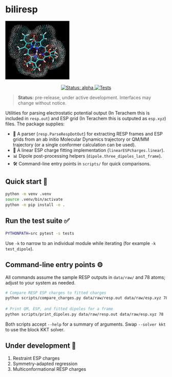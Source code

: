 # biliresp

<p>
  <img src="docs/img/profile.png" alt="Electrostatic potential for biliverdin" width="200">
</p>

<p align="center">
  <a href="https://github.com/emainas/biliresp/actions">
    <img src="https://img.shields.io/badge/status-alpha-orange" alt="Status: alpha">
  </a>
  <a href="https://github.com/emainas/biliresp/actions/workflows/tests.yml">
    <img src="https://github.com/emainas/biliresp/actions/workflows/tests.yml/badge.svg" alt="Tests">
  </a>
</p>

> **Status:** pre-release, under active development. Interfaces may change without notice.

Utilities for parsing electrostatic potential output (In Terachem this is included in `resp.out`) and ESP grid (In Terachem this is outputed as `esp.xyz`) files. The package supplies:

- 📄 A parser (`resp.ParseRespDotOut`) for extracting RESP frames and ESP grids from an ab initio Molecular Dynamics trajectory or QM/MM trajectory (or a single conformer calculation can be used).
- 🧮 A linear ESP charge fitting implementation (`linearESPcharges.linear`).
- 📊 Dipole post-processing helpers (`dipole.three_dipoles_last_frame`).
- 🛠️ Command-line entry points in `scripts/` for quick comparisons.

## Quick start 🚀

```bash
python -m venv .venv
source .venv/bin/activate
python -m pip install -e .
```

## Run the test suite ✅

```bash
PYTHONPATH=src pytest -s tests
```

Use `-k` to narrow to an individual module while iterating (for example `-k test_dipole`).

## Command-line entry points ⚙️

All commands assume the sample RESP outputs in `data/raw/` and 78 atoms; adjust to your system as needed.

```bash
# Compare RESP ESP charges to fitted charges
python scripts/compare_charges.py data/raw/resp.out data/raw/esp.xyz 78 --frame -1 --solver explicit

# Print QM, ESP, and fitted dipoles for a frame
python scripts/print_dipoles.py data/raw/resp.out data/raw/esp.xyz 78 --frame -1 --solver explicit
```

Both scripts accept `--help` for a summary of arguments. Swap `--solver kkt` to use the block KKT solver.

## Under development 🧪

1. Restraint ESP charges
2. Symmetry-adapted regression
3. Multiconformational RESP charges
